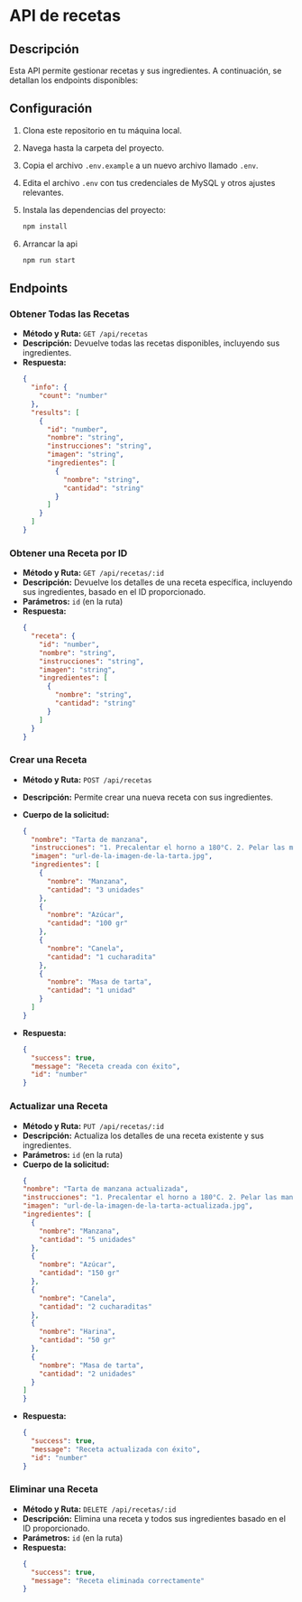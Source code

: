 # API de recetas

## Descripción

Esta API permite gestionar recetas y sus ingredientes. A continuación, se detallan los endpoints disponibles:

## Configuración

1. Clona este repositorio en tu máquina local.
2. Navega hasta la carpeta del proyecto.
3. Copia el archivo `.env.example` a un nuevo archivo llamado `.env`.
4. Edita el archivo `.env` con tus credenciales de MySQL y otros ajustes relevantes.
5. Instala las dependencias del proyecto:

   ```bash
   npm install
   ```

6. Arrancar la api

   ```bash
   npm run start
   ```

## Endpoints

### Obtener Todas las Recetas

- **Método y Ruta:** `GET /api/recetas`
- **Descripción:** Devuelve todas las recetas disponibles, incluyendo sus ingredientes.
- **Respuesta:**
  ```json
  {
    "info": {
      "count": "number"
    },
    "results": [
      {
        "id": "number",
        "nombre": "string",
        "instrucciones": "string",
        "imagen": "string",
        "ingredientes": [
          {
            "nombre": "string",
            "cantidad": "string"
          }
        ]
      }
    ]
  }
  ```

### Obtener una Receta por ID

- **Método y Ruta:** `GET /api/recetas/:id`
- **Descripción:** Devuelve los detalles de una receta específica, incluyendo sus ingredientes, basado en el ID proporcionado.
- **Parámetros:** `id` (en la ruta)
- **Respuesta:**
  ```json
  {
    "receta": {
      "id": "number",
      "nombre": "string",
      "instrucciones": "string",
      "imagen": "string",
      "ingredientes": [
        {
          "nombre": "string",
          "cantidad": "string"
        }
      ]
    }
  }
  ```

### Crear una Receta

- **Método y Ruta:** `POST /api/recetas`
- **Descripción:** Permite crear una nueva receta con sus ingredientes.
- **Cuerpo de la solicitud:**

  ```json
  {
    "nombre": "Tarta de manzana",
    "instrucciones": "1. Precalentar el horno a 180°C. 2. Pelar las manzanas y cortarlas en rodajas finas. 3. En un bol, mezclar las manzanas con azúcar y canela. 4. Colocar la masa de tarta en un molde y añadir la mezcla de manzanas. 5. Hornear durante 45 minutos.",
    "imagen": "url-de-la-imagen-de-la-tarta.jpg",
    "ingredientes": [
      {
        "nombre": "Manzana",
        "cantidad": "3 unidades"
      },
      {
        "nombre": "Azúcar",
        "cantidad": "100 gr"
      },
      {
        "nombre": "Canela",
        "cantidad": "1 cucharadita"
      },
      {
        "nombre": "Masa de tarta",
        "cantidad": "1 unidad"
      }
    ]
  }
  ```

- **Respuesta:**
  ```json
  {
    "success": true,
    "message": "Receta creada con éxito",
    "id": "number"
  }
  ```

### Actualizar una Receta

- **Método y Ruta:** `PUT /api/recetas/:id`
- **Descripción:** Actualiza los detalles de una receta existente y sus ingredientes.
- **Parámetros:** `id` (en la ruta)
- **Cuerpo de la solicitud:**
  ```json
  {
  "nombre": "Tarta de manzana actualizada",
  "instrucciones": "1. Precalentar el horno a 180°C. 2. Pelar las manzanas y cortarlas en láminas. 3. En un bol grande, mezclar las manzanas con azúcar, canela y un poco de harina. 4. Extender la masa de tarta en un molde y verter la mezcla de manzanas encima. 5. Cubrir con otra capa de masa de tarta y sellar los bordes. 6. Hornear durante 45-50 minutos o hasta que esté dorada.",
  "imagen": "url-de-la-imagen-de-la-tarta-actualizada.jpg",
  "ingredientes": [
    {
      "nombre": "Manzana",
      "cantidad": "5 unidades"
    },
    {
      "nombre": "Azúcar",
      "cantidad": "150 gr"
    },
    {
      "nombre": "Canela",
      "cantidad": "2 cucharaditas"
    },
    {
      "nombre": "Harina",
      "cantidad": "50 gr"
    },
    {
      "nombre": "Masa de tarta",
      "cantidad": "2 unidades"
    }
  ]
  }
  ```
- **Respuesta:**
  ```json
  {
    "success": true,
    "message": "Receta actualizada con éxito",
    "id": "number"
  }
  ```

### Eliminar una Receta

- **Método y Ruta:** `DELETE /api/recetas/:id`
- **Descripción:** Elimina una receta y todos sus ingredientes basado en el ID proporcionado.
- **Parámetros:** `id` (en la ruta)
- **Respuesta:**
  ```json
  {
    "success": true,
    "message": "Receta eliminada correctamente"
  }
  ```
